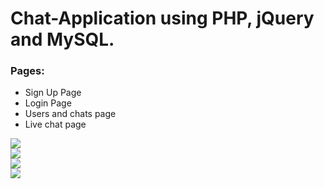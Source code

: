 # Chat-Application using PHP, jQuery and MySQL.

### Pages:
<ul>
<li>Sign Up Page </li>
<li>Login Page</li>
<li>Users and chats page</li>
<li>Live chat page</li>
</ul>

<img src="https://user-images.githubusercontent.com/117679026/230747989-09131759-90cc-44ba-8045-ce3ccecd3e88.jpeg" ><br>
<img src="https://user-images.githubusercontent.com/117679026/230748004-efe3f044-6c9f-4ec5-a938-dee375ddcef8.jpeg"><br>
<img src="https://user-images.githubusercontent.com/117679026/230748016-6ca3ca6a-d467-412d-b326-52ca03e5a182.jpeg"><br>
<img src="https://user-images.githubusercontent.com/117679026/230748023-751276ca-ee3c-4fcc-ac27-5d783c754226.jpeg"><br>
